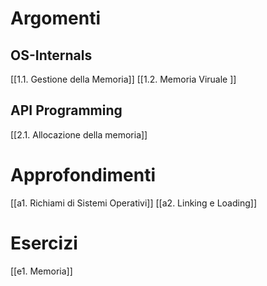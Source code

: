 # Argomenti
## OS-Internals
[[1.1. Gestione della Memoria]]
[[1.2. Memoria Viruale ]]


## API Programming
[[2.1. Allocazione della memoria]]

# Approfondimenti
[[a1. Richiami di Sistemi Operativi]]
[[a2. Linking e Loading]]

# Esercizi
[[e1. Memoria]]